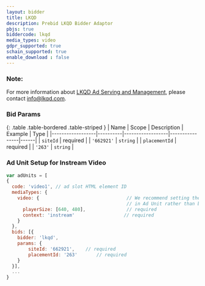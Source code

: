 ```yaml
---
layout: bidder
title: LKQD
description: Prebid LKQD Bidder Adaptor
pbjs: true
biddercode: lkqd 
media_types: video
gdpr_supported: true
schain_supported: true
enable_download : false
---
```


### Note:
For more information about [LKQD Ad Serving and Management](https://www.nexstardigital.com/), please contact info@lkqd.com.

### Bid Params

{: .table .table-bordered .table-striped }
| Name             | Scope    | Description      | Example        | Type |
|------------------|----------|------------------|----------------|------|
| `siteId`         | required |                  | `'662921'`     | `string` |
| `placementId`    | required |                  | `'263'`        | `string` |


### Ad Unit Setup for Instream Video
```javascript
var adUnits = [
{
  code: 'video1', // ad slot HTML element ID  
  mediaTypes: {
    video: {                                // We recommend setting the following video params
                                            // in Ad Unit rather than bidder params as per Prebid 4.0 recommendation. 
      playerSize: [640, 480],               // required
      context: 'instream'                  // required
    }   
  }, 
  bids: [{
    bidder: 'lkqd',
    params: {
        siteId: '662921',    // required    
        placementId: '263'       // required     
    }
  }],
  ...
}
```
